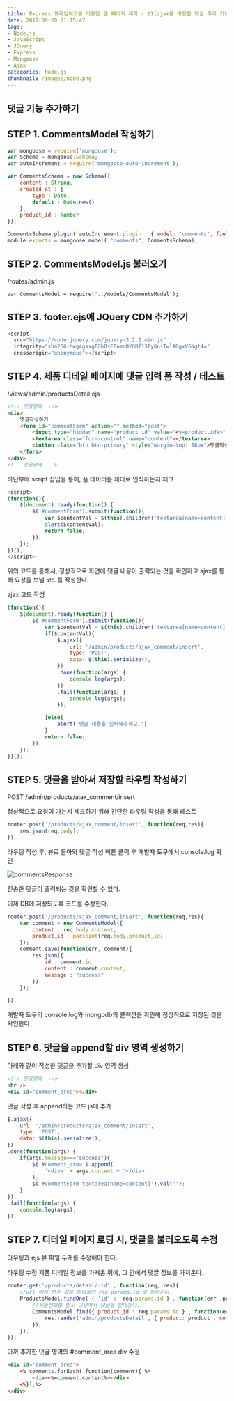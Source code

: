 ```yaml
---
title: Express 프레임워크를 이용한 웹 페이지 제작 - 11(ajax를 이용한 댓글 추가 기능 제작)
date: 2017-09-20 21:15:47
tags: 
- Node.js
- JavaScript
- JQuery
- Express
- Mongoose
- Ajax
categories: Node.js
thumbnail: /images/node.png
---
```


## **댓글 기능 추가하기**

## STEP 1. CommentsModel 작성하기
```javascript
var mongoose = require('mongoose');
var Schema = mongoose.Schema;
var autoIncrement = require('mongoose-auto-increment');

var CommentsSchema = new Schema({
    content : String,
    created_at : {
        type : Date,
        default : Date.now()
    },
    product_id : Number
});

CommentsSchema.plugin( autoIncrement.plugin , { model: "comments", field : "id", startAt : 1 });
module.exports = mongoose.model( "comments", CommentsSchema);
```

## STEP 2. CommentsModel.js 불러오기

/routes/admin.js

```
var CommentsModel = require('../models/CommentsModel');
```

## STEP 3. footer.ejs에 JQuery CDN 추가하기

```javascript
<script
  src="https://code.jquery.com/jquery-3.2.1.min.js"
  integrity="sha256-hwg4gsxgFZhOsEEamdOYGBf13FyQuiTwlAQgxVSNgt4="
  crossorigin="anonymous"></script>
```

## STEP 4. 제품 디테일 페이지에 댓글 입력 폼 작성 / 테스트

/views/admin/productsDetail.ejs
```html
<!-- 댓글영역  -->
<div>
    댓글작성하기
    <form id="commentForm" action="" method="post">
        <input type="hidden" name="product_id" value="<%=product.id%>" />
        <textarea class="form-control" name="content"></textarea>
        <button class="btn btn-primary" style="margin-top: 10px">댓글작성</button>
    </form>
</div>
<!-- 댓글영역  -->
```

하단부에 script 삽입을 통해, 폼 데이터를 제대로 인식하는지 체크
```javascript
<script>
(function(){
    $(document).ready(function() {
        $('#commentForm').submit(function(){
            var $contentVal = $(this).children('textarea[name=content]').val();
            alert($contentVal);
            return false;
        });
    });
})();
</script>
```

위의 코드를 통해서, 정상적으로 화면에 댓글 내용이 출력되는 것을 확인하고
ajax를 통해 요청을 보낼 코드를 작성한다.

ajax 코드 작성
```javascript
(function(){
    $(document).ready(function() {
        $('#commentForm').submit(function(){
            var $contentVal = $(this).children('textarea[name=content]').val();
            if($contentVal){
                $.ajax({
                    url: '/admin/products/ajax_comment/insert',
                    type: 'POST',
                    data: $(this).serialize(),
                })
                .done(function(args) {
                    console.log(args);
                })
                .fail(function(args) {
                    console.log(args);
                });

            }else{
                alert('댓글 내용을 입력해주세요.')
            }
            return false;
        });
    });
})();
```

## STEP 5. 댓글을 받아서 저장할 라우팅 작성하기

POST /admin/products/ajax_comment/insert

정상적으로 요청이 가는지 체크하기 위해 간단한 라우팅 작성을 통해 테스트

```javascript
router.post('/products/ajax_comment/insert', function(req,res){
    res.json(req.body);
});
```
라우팅 작성 후, 뷰로 돌아와 댓글 작성 버튼 클릭 후 개발자 도구에서 console.log 확인

![commentsResponse](/images/commentsResponse.png)

전송한 댓글이 출력되는 것을 확인할 수 있다.

이제 DB에 저장되도록 코드를 수정한다.

```javascript
router.post('/products/ajax_comment/insert', function(req,res){
    var comment = new CommentsModel({
        content : req.body.content,
        product_id : parseInt(req.body.product_id)
    });
    comment.save(function(err, comment){
        res.json({
            id : comment.id,
            content : comment.content,
            message : "success"
        });
    });

});
```

개발자 도구의 console.log와 mongodb의 콜렉션을 확인해 정상적으로 저장된 것을 확인한다.

## STEP 6. 댓글을 append할 div 영역 생성하기

아래와 같이 작성한 댓글을 추가할 div 영역 생성
```html
<!-- 댓글영역  -->
<hr />
<div id="comment_area"></div>
```

댓글 작성 후 append하는 코드 js에 추가
```javascript
$.ajax({
    url: '/admin/products/ajax_comment/insert',
    type: 'POST',
    data: $(this).serialize(),
})
.done(function(args) {
    if(args.message==="success"){
        $('#comment_area').append(
            '<div>' + args.content + '</div>'
        );
        $('#commentForm textarea[name=content]').val("");
    }
})
.fail(function(args) {
    console.log(args);
});
```

## STEP 7. 디테일 페이지 로딩 시, 댓글을 불러오도록 수정

라우팅과 ejs 뷰 파일 두개를 수정해야 한다.

라우팅 수정
제품 디테일 정보를 가져온 뒤에, 그 안에서 댓글 정보를 가져온다.
```javascript
router.get('/products/detail/:id' , function(req, res){
    //url 에서 변수 값을 받아올떈 req.params.id 로 받아온다
    ProductsModel.findOne( { 'id' :  req.params.id } , function(err ,product){
        //제품정보를 받고 그안에서 댓글을 받아온다.
        CommentsModel.find({ product_id : req.params.id } , function(err, comments){
            res.render('admin/productsDetail', { product: product , comments : comments });
        });        
    });
});
```
아까 추가한 댓글 영역의 #comment_area div 수정
```html
<div id="comment_area">
    <% comments.forEach( function(comment){ %>
        <div><%=comment.content%></div>
    <%});%>
</div>
```
